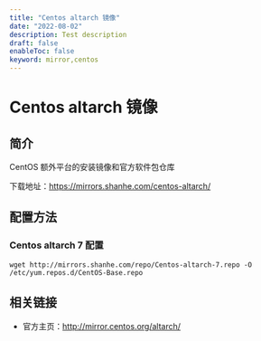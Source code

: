 ```yaml
---
title: "Centos altarch 镜像"
date: "2022-08-02"
description: Test description
draft: false
enableToc: false
keyword: mirror,centos
---
```


# Centos altarch 镜像

## 简介

CentOS 额外平台的安装镜像和官方软件包仓库

下载地址：https://mirrors.shanhe.com/centos-altarch/

## 配置方法

### Centos altarch 7 配置

```
wget http://mirrors.shanhe.com/repo/Centos-altarch-7.repo -O /etc/yum.repos.d/CentOS-Base.repo
```

## 相关链接

- 官方主页：http://mirror.centos.org/altarch/
